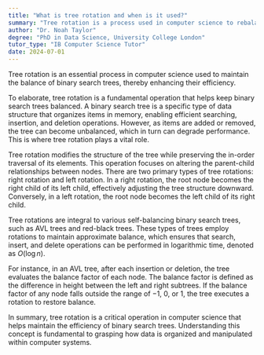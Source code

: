 ```yaml
---
title: "What is tree rotation and when is it used?"
summary: "Tree rotation is a process used in computer science to rebalance binary search trees, improving their efficiency."
author: "Dr. Noah Taylor"
degree: "PhD in Data Science, University College London"
tutor_type: "IB Computer Science Tutor"
date: 2024-07-01
---
```


Tree rotation is an essential process in computer science used to maintain the balance of binary search trees, thereby enhancing their efficiency.

To elaborate, tree rotation is a fundamental operation that helps keep binary search trees balanced. A binary search tree is a specific type of data structure that organizes items in memory, enabling efficient searching, insertion, and deletion operations. However, as items are added or removed, the tree can become unbalanced, which in turn can degrade performance. This is where tree rotation plays a vital role.

Tree rotation modifies the structure of the tree while preserving the in-order traversal of its elements. This operation focuses on altering the parent-child relationships between nodes. There are two primary types of tree rotations: right rotation and left rotation. In a right rotation, the root node becomes the right child of its left child, effectively adjusting the tree structure downward. Conversely, in a left rotation, the root node becomes the left child of its right child.

Tree rotations are integral to various self-balancing binary search trees, such as AVL trees and red-black trees. These types of trees employ rotations to maintain approximate balance, which ensures that search, insert, and delete operations can be performed in logarithmic time, denoted as $O(\log n)$.

For instance, in an AVL tree, after each insertion or deletion, the tree evaluates the balance factor of each node. The balance factor is defined as the difference in height between the left and right subtrees. If the balance factor of any node falls outside the range of $-1$, $0$, or $1$, the tree executes a rotation to restore balance.

In summary, tree rotation is a critical operation in computer science that helps maintain the efficiency of binary search trees. Understanding this concept is fundamental to grasping how data is organized and manipulated within computer systems.
    